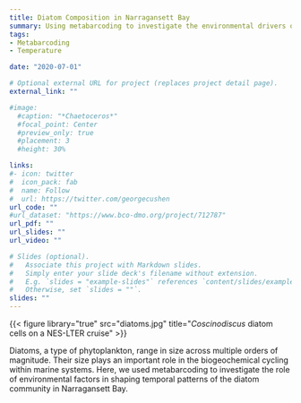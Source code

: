 ```yaml
---
title: Diatom Composition in Narragansett Bay 
summary: Using metabarcoding to investigate the environmental drivers of diatom composition.
tags:
- Metabarcoding
- Temperature

date: "2020-07-01"

# Optional external URL for project (replaces project detail page).
external_link: ""

#image:
  #caption: "*Chaetoceros*"
  #focal_point: Center
  #preview_only: true
  #placement: 3
  #height: 30%

links:
#- icon: twitter
#  icon_pack: fab
#  name: Follow
#  url: https://twitter.com/georgecushen
url_code: ""
#url_dataset: "https://www.bco-dmo.org/project/712787"
url_pdf: ""
url_slides: ""
url_video: ""

# Slides (optional).
#   Associate this project with Markdown slides.
#   Simply enter your slide deck's filename without extension.
#   E.g. `slides = "example-slides"` references `content/slides/example-slides.md`.
#   Otherwise, set `slides = ""`.
slides: ""
---
```

{{< figure library="true" src="diatoms.jpg" title="*Coscinodiscus* diatom cells on a NES-LTER cruise" >}}

Diatoms, a type of phytoplankton, range in size across multiple orders of magnitude. Their size plays an important role in the biogeochemical cycling within marine systems. Here, we used metabarcoding to investigate the role of environmental factors  in shaping temporal patterns of the diatom community in Narragansett Bay. 